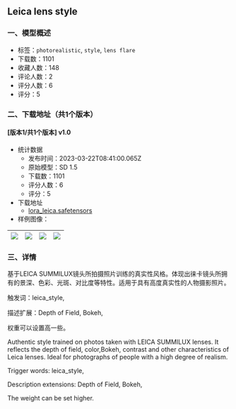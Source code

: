 ## Leica lens style
### 一、模型概述

- 标签：`photorealistic`, `style`, `lens flare`
- 下载数：1101
- 收藏人数：148
- 评论人数：2
- 评分人数：6
- 评分：5

### 二、下载地址（共1个版本）

#### [版本1/共1个版本] v1.0

- 统计数据
  - 发布时间：2023-03-22T08:41:00.065Z
  - 原始模型：SD 1.5
  - 下载数：1101
  - 评分人数：6
  - 评分：5
- 下载地址
  - [lora_leica.safetensors](https://civitai.com/api/download/models/27119)
- 样例图像：

| <img src="https://image.civitai.com/xG1nkqKTMzGDvpLrqFT7WA/330814d1-755e-4606-36a0-5bfb31dbec00/width=450/298769.jpeg" /> | <img src="https://image.civitai.com/xG1nkqKTMzGDvpLrqFT7WA/2cbcdeee-81d7-4a72-a403-d0468760c600/width=450/298758.jpeg" /> | <img src="https://image.civitai.com/xG1nkqKTMzGDvpLrqFT7WA/1a7c3654-e732-480b-e8ea-58f075ca7d00/width=450/298772.jpeg" /> | <img src="https://image.civitai.com/xG1nkqKTMzGDvpLrqFT7WA/384a9d8e-63d7-4824-2566-c60b848c7f00/width=450/298771.jpeg" /> |
| ---- | ---- | ---- | ---- |


### 三、详情
<p>基于LEICA SUMMILUX镜头所拍摄照片训练的真实性风格。体现出徕卡镜头所拥有的景深、色彩、光斑、对比度等特性。适用于具有高度真实性的人物摄影照片。</p><p>触发词：leica_style,</p><p>描述扩展：Depth of Field, Bokeh,</p><p>权重可以设置高一些。</p><p></p><p>Authentic style trained on photos taken with LEICA SUMMILUX lenses. It reflects the depth of field, color,Bokeh, contrast and other characteristics of Leica lenses. Ideal for photographs of people with a high degree of realism.</p><p>Trigger words: leica_style,</p><p>Description extensions: Depth of Field, Bokeh,</p><p>The weight can be set higher.</p>